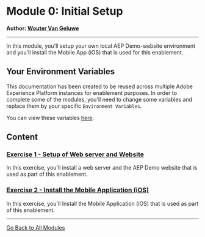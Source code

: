 # Module 0: Initial Setup

**Author: [Wouter Van Geluwe](https://www.linkedin.com/in/woutervangeluwe/)**

---

In this module, you'll setup your own local AEP Demo-website environment and you'll install the Mobile App (iOS) that is used for this enablement.

## Your Environment Variables

This documentation has been created to be reused across multiple Adobe Experience Platform instances for enablement purposes.
In order to complete some of the modules, you'll need to change some variables and replace them by your specific ``Environment Variables``.

You can view these variables [here](../../environment.md).

## Content

### [Exercise 1 - Setup of Web server and Website](./ex1.md)

In this exercise, you'll install a web server and the AEP Demo website that is used as part of this enablement.

### [Exercise 2 - Install the Mobile Application (iOS)](./ex2.md)

In this exercise, you'll Install the Mobile Application (iOS) that is used as part of this enablement.

---

[Go Back to All Modules](../../README.md)
